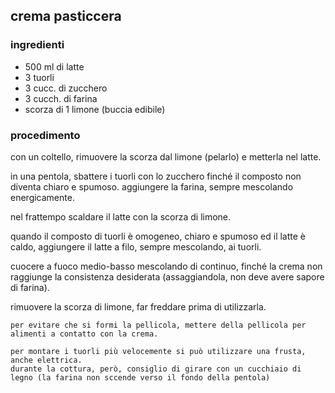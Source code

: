 ## crema pasticcera

### ingredienti

- 500 ml di latte
- 3 tuorli
- 3 cucc. di zucchero
- 3 cucch. di farina
- scorza di 1 limone (buccia edibile)

### procedimento

con un coltello, rimuovere la scorza dal limone (pelarlo) e metterla nel latte.

in una pentola, sbattere i tuorli con lo zucchero finché il composto non diventa chiaro e spumoso. aggiungere la farina, sempre mescolando energicamente. 

nel frattempo scaldare il latte con la scorza di limone. 

quando il composto di tuorli è omogeneo, chiaro e spumoso ed il latte è caldo, aggiungere il latte a filo, sempre mescolando, ai tuorli. 

cuocere a fuoco medio-basso mescolando di continuo, finché la crema non raggiunge la consistenza desiderata (assaggiandola, non deve avere sapore di farina).

rimuovere la scorza di limone, far freddare prima di utilizzarla. 

```
per evitare che si formi la pellicola, mettere della pellicola per alimenti a contatto con la crema. 
```

```
per montare i tuorli più velocemente si può utilizzare una frusta, anche elettrica. 
durante la cottura, però, consiglio di girare con un cucchiaio di legno (la farina non sccende verso il fondo della pentola)
```